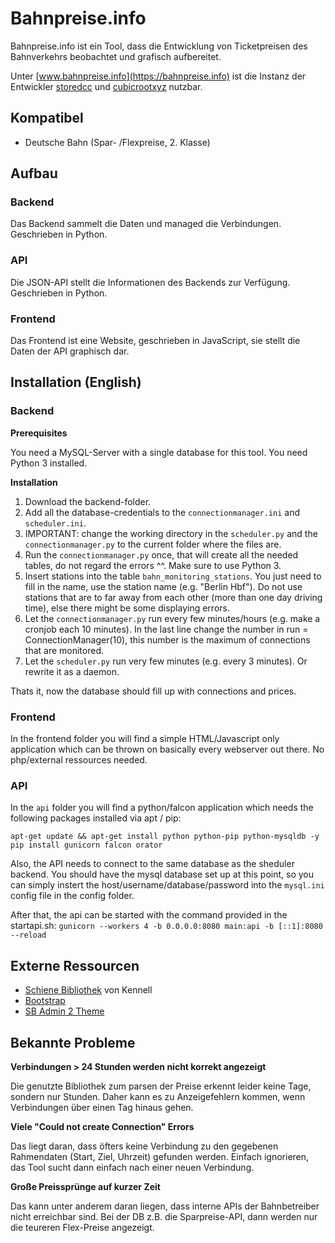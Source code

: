 # Bahnpreise.info

Bahnpreise.info ist ein Tool, dass die Entwicklung von Ticketpreisen des Bahnverkehrs beobachtet und grafisch aufbereitet.

Unter [www.bahnpreise.info](https://bahnpreise.info) ist die Instanz der Entwickler [storedcc](https://stored.cc) und [cubicrootxyz](https://cubicroot.xyz) nutzbar.

## Kompatibel
* Deutsche Bahn (Spar- /Flexpreise, 2. Klasse)

## Aufbau
### Backend
Das Backend sammelt die Daten und managed die Verbindungen. Geschrieben in Python.
### API
Die JSON-API stellt die Informationen des Backends zur Verfügung. Geschrieben in Python.
### Frontend
Das Frontend ist eine Website, geschrieben in JavaScript, sie stellt die Daten der API graphisch dar.

## Installation (English)
### Backend
**Prerequisites**

You need a MySQL-Server with a single database for this tool.
You need Python 3 installed.

**Installation**

1. Download the backend-folder.
2. Add all the database-credentials to the `connectionmanager.ini` and `scheduler.ini`.
3. IMPORTANT: change the working directory in the `scheduler.py` and the `connectionmanager.py` to the current folder where the files are.
4. Run the `connectionmanager.py` once, that will create all the needed tables, do not regard the errors ^^. Make sure to use Python 3.
5. Insert stations into the table `bahn_monitoring_stations`. You just need to fill in the name, use the station name (e.g. "Berlin Hbf"). Do not use stations that are to far away from each other (more than one day driving time), else there might be some displaying errors.
6. Let the `connectionmanager.py` run every few minutes/hours (e.g. make a cronjob each 10 minutes). In the last line change the number in run = ConnectionManager(10), this number is the maximum of connections that are monitored.
7. Let the `scheduler.py` run very few minutes (e.g. every 3 minutes). Or rewrite it as a daemon.

Thats it, now the database should fill up with connections and prices.

### Frontend
In the frontend folder you will find a simple HTML/Javascript only application which can be thrown on basically every webserver out there. No php/external ressources needed.

### API
In the `api` folder you will find a python/falcon application which needs the following packages installed via apt / pip:
```
apt-get update && apt-get install python python-pip python-mysqldb -y
pip install gunicorn falcon orator
```

Also, the API needs to connect to the same database as the sheduler backend. You should have the mysql database set up at this point, so you can simply instert the host/username/database/password into the `mysql.ini` config file in the config folder.

After that, the api can be started with the command provided in the startapi.sh:
`gunicorn --workers 4 -b 0.0.0.0:8080 main:api -b [::1]:8080 --reload`

## Externe Ressourcen
* [Schiene Bibliothek](https://github.com/kennell/schiene) von Kennell
* [Bootstrap](http://getbootstrap.com)
* [SB Admin 2 Theme](https://github.com/BlackrockDigital/startbootstrap-sb-admin-2)

## Bekannte Probleme
**Verbindungen > 24 Stunden werden nicht korrekt angezeigt**

Die genutzte Bibliothek zum parsen der Preise erkennt leider keine Tage, sondern nur Stunden. Daher kann es zu Anzeigefehlern kommen, wenn Verbindungen über einen Tag hinaus gehen.

**Viele "Could not create Connection" Errors**

Das liegt daran, dass öfters keine Verbindung zu den gegebenen Rahmendaten (Start, Ziel, Uhrzeit) gefunden werden. Einfach ignorieren, das Tool sucht dann einfach nach einer neuen Verbindung.

**Große Preissprünge auf kurzer Zeit**

Das kann unter anderem daran liegen, dass interne APIs der Bahnbetreiber nicht erreichbar sind. Bei der DB z.B. die Sparpreise-API, dann werden nur die teureren Flex-Preise angezeigt. 
